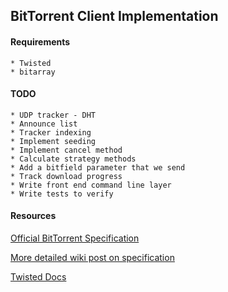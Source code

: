 ## BitTorrent Client Implementation

#### Requirements
    * Twisted
    * bitarray

#### TODO
    * UDP tracker - DHT
    * Announce list
    * Tracker indexing
    * Implement seeding
    * Implement cancel method
    * Calculate strategy methods
    * Add a bitfield parameter that we send
    * Track download progress
    * Write front end command line layer
    * Write tests to verify

#### Resources

[Official BitTorrent Specification](http://wwww.bittorrent.org/beps/bep_0003.html')

[More detailed wiki post on specification](http://wiki.theory.org/BitTorrentSpecification)

[Twisted Docs](http://twistedmatrix.com/documents/current/)
